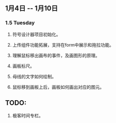 ## 1月4日 -- 1月10日

### 1.5 Tuesday
1. 符号设计器项目初始化。


2. 上传组件功能拓展，支持在form中展示和拖拉功能。
1. 理解鼠标移出画布的事件，及画图形的原理。
1. 画板标尺。
1. 母线的文字如何绘制。
1. 鼠标移到画板上后，画板如何画出对应的图元。

## TODO:
1. 极客时间专栏。
